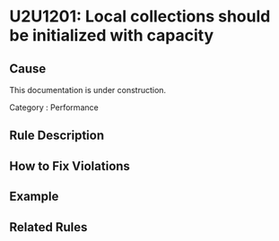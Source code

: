 # U2U1201: Local collections should be initialized with capacity

## Cause

This documentation is under construction.

Category : Performance

## Rule Description



## How to Fix Violations



## Example



## Related Rules

